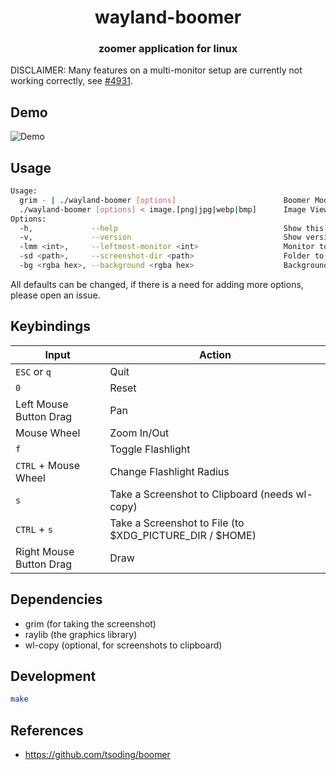 <div align="center">
  <h1>wayland-boomer</h1>
  <h3>zoomer application for linux</h3>
</div>

DISCLAIMER: Many features on a multi-monitor setup are currently not working correctly, see [#4931](https://github.com/raysan5/raylib/issues/4931).

## Demo

![Demo](https://raw.githubusercontent.com/lsck0/wayland-boomer/master/assets/demo.gif)

## Usage

```sh
Usage:
  grim - | ./wayland-boomer [options]                        Boomer Mode
  ./wayland-boomer [options] < image.[png|jpg|webp|bmp]      Image Viewer Mode
Options:
  -h,             --help                                     Show this message and exit.
  -v,             --version                                  Show version and exit.
  -lmm <int>,     --leftmost-monitor <int>                   Monitor to place the window origin on.
  -sd <path>,     --screenshot-dir <path>                    Folder to save screenshots in.
  -bg <rgba hex>, --background <rgba hex>                    Background color.

```

All defaults can be changed, if there is a need for adding more options, please open an issue.

## Keybindings

| Input                   | Action                                                  |
| ----------------------- | ------------------------------------------------------- |
| `ESC` or `q`            | Quit                                                    |
| `0`                     | Reset                                                   |
| Left Mouse Button Drag  | Pan                                                     |
| Mouse Wheel             | Zoom In/Out                                             |
| `f`                     | Toggle Flashlight                                       |
| `CTRL` + Mouse Wheel    | Change Flashlight Radius                                |
| `s`                     | Take a Screenshot to Clipboard (needs wl-copy)          |
| `CTRL` + `s`            | Take a Screenshot to File (to $XDG_PICTURE_DIR / $HOME) |
| Right Mouse Button Drag | Draw                                                    |

## Dependencies

- grim (for taking the screenshot)
- raylib (the graphics library)
- wl-copy (optional, for screenshots to clipboard)

## Development

```sh
make
```

## References

- https://github.com/tsoding/boomer
